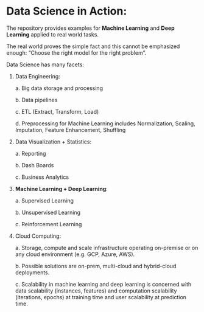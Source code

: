 # Data Science in Action:
The repository provides examples for **Machine Learning** and **Deep Learning** applied to real world tasks.

The real world proves the simple fact and this cannot be emphasized enough: 
“Choose the right model for the right problem”.

Data Science has many facets:

1.	Data Engineering:

	a. Big data storage and processing
	
	b. Data pipelines	
	
	c. ETL (Extract, Transform, Load)
	
	d. Preprocessing for Machine Learning includes Normalization, Scaling, Imputation, Feature Enhancement, Shuffling
2.	Data Visualization + Statistics:

	a. Reporting
	
	b. Dash Boards
	
	c. Business Analytics
3.	**Machine Learning + Deep Learning**:

	a. Supervised Learning
	
	b. Unsupervised Learning
	
	c. Reinforcement Learning
4.	Cloud Computing:

	a. Storage, compute and scale infrastructure operating on-premise or on any cloud environment (e.g. GCP, Azure, AWS).
	
	b. Possible solutions are on-prem, multi-cloud and hybrid-cloud deployments.
	
	c. Scalability in machine learning and deep learning is concerned with data scalability (instances, features) and computation scalability (iterations, epochs) at training time and user scalability at prediction time.




